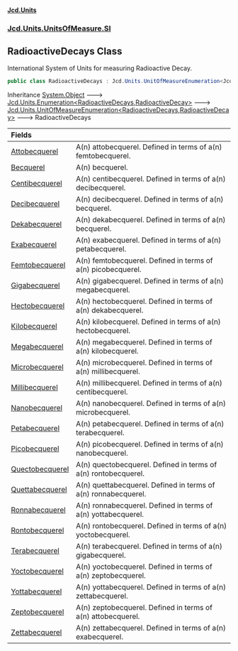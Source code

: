 #### [Jcd.Units](index.md 'index')
### [Jcd.Units.UnitsOfMeasure.SI](Jcd.Units.UnitsOfMeasure.SI.md 'Jcd.Units.UnitsOfMeasure.SI')

## RadioactiveDecays Class

International System of Units for measuring Radioactive Decay.

```csharp
public class RadioactiveDecays : Jcd.Units.UnitOfMeasureEnumeration<Jcd.Units.UnitsOfMeasure.SI.RadioactiveDecays, Jcd.Units.UnitTypes.RadioactiveDecay>
```

Inheritance [System.Object](https://docs.microsoft.com/en-us/dotnet/api/System.Object 'System.Object') &#129106; [Jcd.Units.Enumeration&lt;](Jcd.Units.Enumeration_TEnumeration,T_.md 'Jcd.Units.Enumeration<TEnumeration,T>')[RadioactiveDecays](Jcd.Units.UnitsOfMeasure.SI.RadioactiveDecays.md 'Jcd.Units.UnitsOfMeasure.SI.RadioactiveDecays')[,](Jcd.Units.Enumeration_TEnumeration,T_.md 'Jcd.Units.Enumeration<TEnumeration,T>')[RadioactiveDecay](Jcd.Units.UnitTypes.RadioactiveDecay.md 'Jcd.Units.UnitTypes.RadioactiveDecay')[&gt;](Jcd.Units.Enumeration_TEnumeration,T_.md 'Jcd.Units.Enumeration<TEnumeration,T>') &#129106; [Jcd.Units.UnitOfMeasureEnumeration&lt;](Jcd.Units.UnitOfMeasureEnumeration_TEnumeration,T_.md 'Jcd.Units.UnitOfMeasureEnumeration<TEnumeration,T>')[RadioactiveDecays](Jcd.Units.UnitsOfMeasure.SI.RadioactiveDecays.md 'Jcd.Units.UnitsOfMeasure.SI.RadioactiveDecays')[,](Jcd.Units.UnitOfMeasureEnumeration_TEnumeration,T_.md 'Jcd.Units.UnitOfMeasureEnumeration<TEnumeration,T>')[RadioactiveDecay](Jcd.Units.UnitTypes.RadioactiveDecay.md 'Jcd.Units.UnitTypes.RadioactiveDecay')[&gt;](Jcd.Units.UnitOfMeasureEnumeration_TEnumeration,T_.md 'Jcd.Units.UnitOfMeasureEnumeration<TEnumeration,T>') &#129106; RadioactiveDecays

| Fields | |
| :--- | :--- |
| [Attobecquerel](Jcd.Units.UnitsOfMeasure.SI.RadioactiveDecays.Attobecquerel.md 'Jcd.Units.UnitsOfMeasure.SI.RadioactiveDecays.Attobecquerel') | A(n) attobecquerel. Defined in terms of a(n) femtobecquerel. |
| [Becquerel](Jcd.Units.UnitsOfMeasure.SI.RadioactiveDecays.Becquerel.md 'Jcd.Units.UnitsOfMeasure.SI.RadioactiveDecays.Becquerel') | A(n) becquerel. |
| [Centibecquerel](Jcd.Units.UnitsOfMeasure.SI.RadioactiveDecays.Centibecquerel.md 'Jcd.Units.UnitsOfMeasure.SI.RadioactiveDecays.Centibecquerel') | A(n) centibecquerel. Defined in terms of a(n) decibecquerel. |
| [Decibecquerel](Jcd.Units.UnitsOfMeasure.SI.RadioactiveDecays.Decibecquerel.md 'Jcd.Units.UnitsOfMeasure.SI.RadioactiveDecays.Decibecquerel') | A(n) decibecquerel. Defined in terms of a(n) becquerel. |
| [Dekabecquerel](Jcd.Units.UnitsOfMeasure.SI.RadioactiveDecays.Dekabecquerel.md 'Jcd.Units.UnitsOfMeasure.SI.RadioactiveDecays.Dekabecquerel') | A(n) dekabecquerel. Defined in terms of a(n) becquerel. |
| [Exabecquerel](Jcd.Units.UnitsOfMeasure.SI.RadioactiveDecays.Exabecquerel.md 'Jcd.Units.UnitsOfMeasure.SI.RadioactiveDecays.Exabecquerel') | A(n) exabecquerel. Defined in terms of a(n) petabecquerel. |
| [Femtobecquerel](Jcd.Units.UnitsOfMeasure.SI.RadioactiveDecays.Femtobecquerel.md 'Jcd.Units.UnitsOfMeasure.SI.RadioactiveDecays.Femtobecquerel') | A(n) femtobecquerel. Defined in terms of a(n) picobecquerel. |
| [Gigabecquerel](Jcd.Units.UnitsOfMeasure.SI.RadioactiveDecays.Gigabecquerel.md 'Jcd.Units.UnitsOfMeasure.SI.RadioactiveDecays.Gigabecquerel') | A(n) gigabecquerel. Defined in terms of a(n) megabecquerel. |
| [Hectobecquerel](Jcd.Units.UnitsOfMeasure.SI.RadioactiveDecays.Hectobecquerel.md 'Jcd.Units.UnitsOfMeasure.SI.RadioactiveDecays.Hectobecquerel') | A(n) hectobecquerel. Defined in terms of a(n) dekabecquerel. |
| [Kilobecquerel](Jcd.Units.UnitsOfMeasure.SI.RadioactiveDecays.Kilobecquerel.md 'Jcd.Units.UnitsOfMeasure.SI.RadioactiveDecays.Kilobecquerel') | A(n) kilobecquerel. Defined in terms of a(n) hectobecquerel. |
| [Megabecquerel](Jcd.Units.UnitsOfMeasure.SI.RadioactiveDecays.Megabecquerel.md 'Jcd.Units.UnitsOfMeasure.SI.RadioactiveDecays.Megabecquerel') | A(n) megabecquerel. Defined in terms of a(n) kilobecquerel. |
| [Microbecquerel](Jcd.Units.UnitsOfMeasure.SI.RadioactiveDecays.Microbecquerel.md 'Jcd.Units.UnitsOfMeasure.SI.RadioactiveDecays.Microbecquerel') | A(n) microbecquerel. Defined in terms of a(n) millibecquerel. |
| [Millibecquerel](Jcd.Units.UnitsOfMeasure.SI.RadioactiveDecays.Millibecquerel.md 'Jcd.Units.UnitsOfMeasure.SI.RadioactiveDecays.Millibecquerel') | A(n) millibecquerel. Defined in terms of a(n) centibecquerel. |
| [Nanobecquerel](Jcd.Units.UnitsOfMeasure.SI.RadioactiveDecays.Nanobecquerel.md 'Jcd.Units.UnitsOfMeasure.SI.RadioactiveDecays.Nanobecquerel') | A(n) nanobecquerel. Defined in terms of a(n) microbecquerel. |
| [Petabecquerel](Jcd.Units.UnitsOfMeasure.SI.RadioactiveDecays.Petabecquerel.md 'Jcd.Units.UnitsOfMeasure.SI.RadioactiveDecays.Petabecquerel') | A(n) petabecquerel. Defined in terms of a(n) terabecquerel. |
| [Picobecquerel](Jcd.Units.UnitsOfMeasure.SI.RadioactiveDecays.Picobecquerel.md 'Jcd.Units.UnitsOfMeasure.SI.RadioactiveDecays.Picobecquerel') | A(n) picobecquerel. Defined in terms of a(n) nanobecquerel. |
| [Quectobecquerel](Jcd.Units.UnitsOfMeasure.SI.RadioactiveDecays.Quectobecquerel.md 'Jcd.Units.UnitsOfMeasure.SI.RadioactiveDecays.Quectobecquerel') | A(n) quectobecquerel. Defined in terms of a(n) rontobecquerel. |
| [Quettabecquerel](Jcd.Units.UnitsOfMeasure.SI.RadioactiveDecays.Quettabecquerel.md 'Jcd.Units.UnitsOfMeasure.SI.RadioactiveDecays.Quettabecquerel') | A(n) quettabecquerel. Defined in terms of a(n) ronnabecquerel. |
| [Ronnabecquerel](Jcd.Units.UnitsOfMeasure.SI.RadioactiveDecays.Ronnabecquerel.md 'Jcd.Units.UnitsOfMeasure.SI.RadioactiveDecays.Ronnabecquerel') | A(n) ronnabecquerel. Defined in terms of a(n) yottabecquerel. |
| [Rontobecquerel](Jcd.Units.UnitsOfMeasure.SI.RadioactiveDecays.Rontobecquerel.md 'Jcd.Units.UnitsOfMeasure.SI.RadioactiveDecays.Rontobecquerel') | A(n) rontobecquerel. Defined in terms of a(n) yoctobecquerel. |
| [Terabecquerel](Jcd.Units.UnitsOfMeasure.SI.RadioactiveDecays.Terabecquerel.md 'Jcd.Units.UnitsOfMeasure.SI.RadioactiveDecays.Terabecquerel') | A(n) terabecquerel. Defined in terms of a(n) gigabecquerel. |
| [Yoctobecquerel](Jcd.Units.UnitsOfMeasure.SI.RadioactiveDecays.Yoctobecquerel.md 'Jcd.Units.UnitsOfMeasure.SI.RadioactiveDecays.Yoctobecquerel') | A(n) yoctobecquerel. Defined in terms of a(n) zeptobecquerel. |
| [Yottabecquerel](Jcd.Units.UnitsOfMeasure.SI.RadioactiveDecays.Yottabecquerel.md 'Jcd.Units.UnitsOfMeasure.SI.RadioactiveDecays.Yottabecquerel') | A(n) yottabecquerel. Defined in terms of a(n) zettabecquerel. |
| [Zeptobecquerel](Jcd.Units.UnitsOfMeasure.SI.RadioactiveDecays.Zeptobecquerel.md 'Jcd.Units.UnitsOfMeasure.SI.RadioactiveDecays.Zeptobecquerel') | A(n) zeptobecquerel. Defined in terms of a(n) attobecquerel. |
| [Zettabecquerel](Jcd.Units.UnitsOfMeasure.SI.RadioactiveDecays.Zettabecquerel.md 'Jcd.Units.UnitsOfMeasure.SI.RadioactiveDecays.Zettabecquerel') | A(n) zettabecquerel. Defined in terms of a(n) exabecquerel. |
